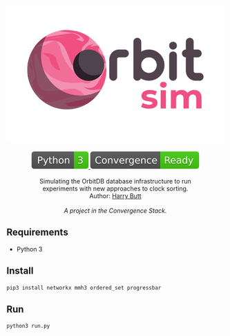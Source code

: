 <p align="center">
    <img src="./img/logo.png" width="550" />
    <br><br>
    <a href="https://github.com/python/cpython" alt="Python">
        <img src="./img/pythonv.svg" />
    </a>
    <a href="https://outlierventures.io" alt="Convergence ready">
        <img src="./img/convergence.svg" />
    </a>
    <br><br>
    Simulating the OrbitDB database infrastructure to run<br>
    experiments with new approaches to clock sorting.<br>
    Author: <a href="https://github.com/harrybutt">Harry Butt</a>
    <br><br>
    <i>A project in the Convergence Stack.</i>
</p>

## Requirements

- Python 3

## Install

```sh
pip3 install networkx mmh3 ordered_set progressbar
```

## Run

```sh
python3 run.py
```

